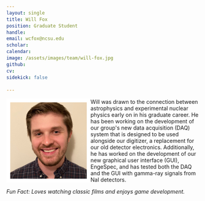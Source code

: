 ```yaml
---
layout: single
title: Will Fox
position: Graduate Student
handle: 
email: wcfox@ncsu.edu
scholar: 
calendar:
image: /assets/images/team/will-fox.jpg
github: 
cv:
sidekick: false

---
```


<img src="/assets/images/team/will-fox.jpg" alt="Will Fox" width="200"
style="float: left; border: 10px solid #FFF"/> 

Will was drawn to the connection between astrophysics and experimental
nuclear physics early on in his graduate career. He has been working
on the development of our group's new data acquisition (DAQ) system
that is designed to be used alongside our digitizer, a replacement for
our old detector electronics. Additionally, he has worked on the
development of our new graphical user interface (GUI), EngeSpec, and
has tested both the DAQ and the GUI with
	    gamma-ray signals from NaI detectors.  

*Fun Fact: Loves watching classic films and enjoys game development.*
